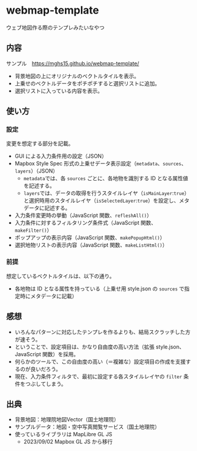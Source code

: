 # webmap-template
ウェブ地図作る際のテンプレみたいなやつ

## 内容
サンプル　https://mghs15.github.io/webmap-template/

* 背景地図の上にオリジナルのベクトルタイルを表示。
* 上乗せのベクトルデータをポチポチすると選択リストに追加。
* 選択リストに入っている内容を表示。

## 使い方
### 設定
変更を想定する部分を記載。
* GUI による入力条件用の設定（JSON）
* Mapbox Style Spec 形式の上乗せデータ表示設定（`metadata`、`sources`、`layers`）（JSON）
  * `metadata`では、各 `sources` ごとに、各地物を識別する ID となる属性値を記述する。
  * `layers`では、データの取得を行うスタイルレイヤ（`isMainLayer`:`true`）と選択時用のスタイルレイヤ（`isSelectedLayer`:`true`）を設定し、メタデータに記述する。
* 入力条件変更時の挙動（JavaScript 関数、`refleshAll()`）
* 入力条件に対するフィルタリング条件式（JavaScript 関数、`makeFilter()`）
* ポップアップの表示内容（JavaScript 関数、`makePopupHtml()`）
* 選択地物リストの表示内容（JavaScript 関数、`makeListHtml()`）

### 前提
想定しているベクトルタイルは、以下の通り。
  * 各地物は ID となる属性を持っている（上乗せ用 style.json の `sources` で指定時にメタデータに記載）

## 感想
* いろんなパターンに対応したテンプレを作るよりも、結局スクラッチした方が速そう。
* ということで、設定項目は、かなり自由度の高い方法（拡張 style.json、JavaScript 関数）を採用。
* 何らかのツールで、この自由度の高い（＝複雑な）設定項目の作成を支援するのが良いだろう。
* 現在、入力条件フィルタで、最初に設定する各スタイルレイヤの `filter` 条件をつぶしてしまう。

## 出典
* 背景地図：地理院地図Vector（国土地理院）
* サンプルデータ：地図・空中写真閲覧サービス（国土地理院）
* 使っているライブラリは MapLibre GL JS
  * 2023/09/02 Mapbox GL JS から移行 
